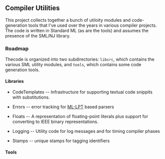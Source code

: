 ## Compiler Utilities

This project collects together a bunch of utiloity modules and code-generation
tools that I've used over the years in various compiler projects.  The code is
written in Standard ML (as are the tools) and assumes the presence of the
SML/NJ library.

### Roadmap

Thecode is organized into two subdirectories: `libsrc`, which contains the various SML
utility modules, and `tools`, which contains some code generation tools.

#### Libraries

* CodeTemplates -- Infrastructure for supporting textual code snippits with substitutions.

* Errors -- error tracking for [ML-LPT](http://smlnj.org/doc/ml-lpt/manual.pdf) based parsers

* Floats -- A representation of floating-point literals plus support for converting
  to IEEE binary representations.

* Logging -- Utility code for log messages and for timing compiler phases

* Stamps -- unique stamps for tagging identifiers

#### Tools
